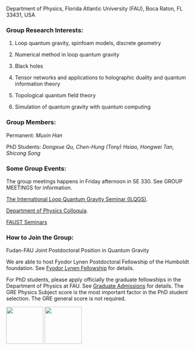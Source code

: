 Department of Physics, Florida Atlantic University (FAU), Boca Raton, FL 33431, USA


### Group Research Interests:

1. Loop quantum gravity, spinfoam models, discrete geometry

2. Numerical method in loop quantum gravity

2. Black holes

3. Tensor networks and applications to holographic duality and quantum information theory

4. Topological quantum field theory

5. Simulation of quantum gravity with quantum computing


### Group Members:

Permanent: _Muxin Han_

PhD Students: _Dongxue Qu, Chen-Hung (Tony) Hsiao, Hongwei Tan, Shicong Song_

<!-- <span style="color:blue">Past Postdoc: _Antonia Zipfel (now Postdoc at University of Hamburg)_</span> -->

<!-- <span style="color:blue">Past PhD Student: _Zichang Huang (now Postdoc at Fudan Universtiy)_</span> -->

<!-- Visitors: _Klaus Liegener, Andrea Dapor, Yuting Hu, Zonghong Zhu, Yongge Ma, Yidun Wan, Hongguang Liu, Zichen He, Ling-Yan Hung, Lingzhen Guo, ......_-->



### Some Group Events:

The group meetings happens in Friday afternoon in SE 330. See GROUP MEETINGS for information.

[The International Loop Quantum Gravity Seminar (ILQGS)](http://relativity.phys.lsu.edu/ilqgs/).

[Department of Physics Colloquia](http://www.physics.fau.edu/events-news/index.php).

[FAUST Seminars](http://www.physics.fau.edu/research/faust/seminar.php)



### How to Join the Group:

Fudan-FAU Joint Postdoctoral Position in Quantum Gravity

We are able to host Fyodor Lynen Postdoctoral Fellowship of the Humboldt foundation. See [Fyodor Lynen Fellowship](https://www.humboldt-foundation.de/web/lynen-fellowship.html) for details.

For PhD students, please apply officially the graduate fellowships in the Department of Physics at FAU. See [Graduate Admissions](http://www.physics.fau.edu/graduate-admissions/index.php) for details. The GRE Physics Subject score is the most important factor in the PhD student selection. The GRE general score is not required.



<img src="https://upload.wikimedia.org/wikipedia/commons/7/7e/NSF_logo.png" height="100"> <img src="http://www.karbelmultimedia.com/webfau15/images/FAUlogo3.png" height="100">
